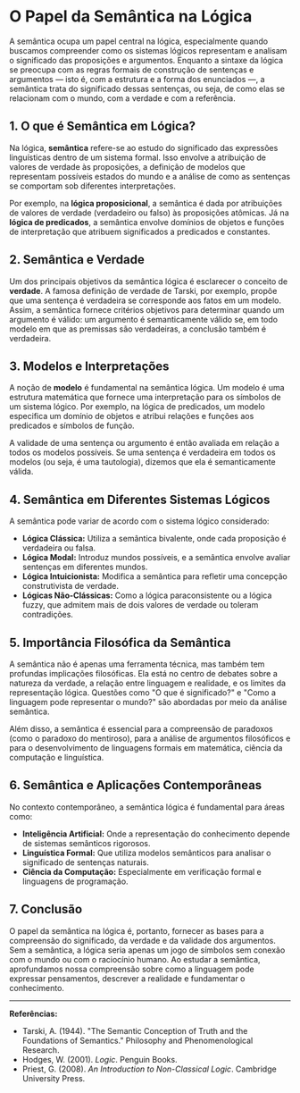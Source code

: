 # O Papel da Semântica na Lógica

A semântica ocupa um papel central na lógica, especialmente quando buscamos compreender como os sistemas lógicos representam e analisam o significado das proposições e argumentos. Enquanto a sintaxe da lógica se preocupa com as regras formais de construção de sentenças e argumentos — isto é, com a estrutura e a forma dos enunciados —, a semântica trata do significado dessas sentenças, ou seja, de como elas se relacionam com o mundo, com a verdade e com a referência.

## 1. O que é Semântica em Lógica?

Na lógica, **semântica** refere-se ao estudo do significado das expressões linguísticas dentro de um sistema formal. Isso envolve a atribuição de valores de verdade às proposições, a definição de modelos que representam possíveis estados do mundo e a análise de como as sentenças se comportam sob diferentes interpretações.

Por exemplo, na **lógica proposicional**, a semântica é dada por atribuições de valores de verdade (verdadeiro ou falso) às proposições atômicas. Já na **lógica de predicados**, a semântica envolve domínios de objetos e funções de interpretação que atribuem significados a predicados e constantes.

## 2. Semântica e Verdade

Um dos principais objetivos da semântica lógica é esclarecer o conceito de **verdade**. A famosa definição de verdade de Tarski, por exemplo, propõe que uma sentença é verdadeira se corresponde aos fatos em um modelo. Assim, a semântica fornece critérios objetivos para determinar quando um argumento é válido: um argumento é semanticamente válido se, em todo modelo em que as premissas são verdadeiras, a conclusão também é verdadeira.

## 3. Modelos e Interpretações

A noção de **modelo** é fundamental na semântica lógica. Um modelo é uma estrutura matemática que fornece uma interpretação para os símbolos de um sistema lógico. Por exemplo, na lógica de predicados, um modelo especifica um domínio de objetos e atribui relações e funções aos predicados e símbolos de função.

A validade de uma sentença ou argumento é então avaliada em relação a todos os modelos possíveis. Se uma sentença é verdadeira em todos os modelos (ou seja, é uma tautologia), dizemos que ela é semanticamente válida.

## 4. Semântica em Diferentes Sistemas Lógicos

A semântica pode variar de acordo com o sistema lógico considerado:

- **Lógica Clássica:** Utiliza a semântica bivalente, onde cada proposição é verdadeira ou falsa.
- **Lógica Modal:** Introduz mundos possíveis, e a semântica envolve avaliar sentenças em diferentes mundos.
- **Lógica Intuicionista:** Modifica a semântica para refletir uma concepção construtivista de verdade.
- **Lógicas Não-Clássicas:** Como a lógica paraconsistente ou a lógica fuzzy, que admitem mais de dois valores de verdade ou toleram contradições.

## 5. Importância Filosófica da Semântica

A semântica não é apenas uma ferramenta técnica, mas também tem profundas implicações filosóficas. Ela está no centro de debates sobre a natureza da verdade, a relação entre linguagem e realidade, e os limites da representação lógica. Questões como "O que é significado?" e "Como a linguagem pode representar o mundo?" são abordadas por meio da análise semântica.

Além disso, a semântica é essencial para a compreensão de paradoxos (como o paradoxo do mentiroso), para a análise de argumentos filosóficos e para o desenvolvimento de linguagens formais em matemática, ciência da computação e linguística.

## 6. Semântica e Aplicações Contemporâneas

No contexto contemporâneo, a semântica lógica é fundamental para áreas como:

- **Inteligência Artificial:** Onde a representação do conhecimento depende de sistemas semânticos rigorosos.
- **Linguística Formal:** Que utiliza modelos semânticos para analisar o significado de sentenças naturais.
- **Ciência da Computação:** Especialmente em verificação formal e linguagens de programação.

## 7. Conclusão

O papel da semântica na lógica é, portanto, fornecer as bases para a compreensão do significado, da verdade e da validade dos argumentos. Sem a semântica, a lógica seria apenas um jogo de símbolos sem conexão com o mundo ou com o raciocínio humano. Ao estudar a semântica, aprofundamos nossa compreensão sobre como a linguagem pode expressar pensamentos, descrever a realidade e fundamentar o conhecimento.

---

**Referências:**

- Tarski, A. (1944). "The Semantic Conception of Truth and the Foundations of Semantics." Philosophy and Phenomenological Research.
- Hodges, W. (2001). *Logic*. Penguin Books.
- Priest, G. (2008). *An Introduction to Non-Classical Logic*. Cambridge University Press.